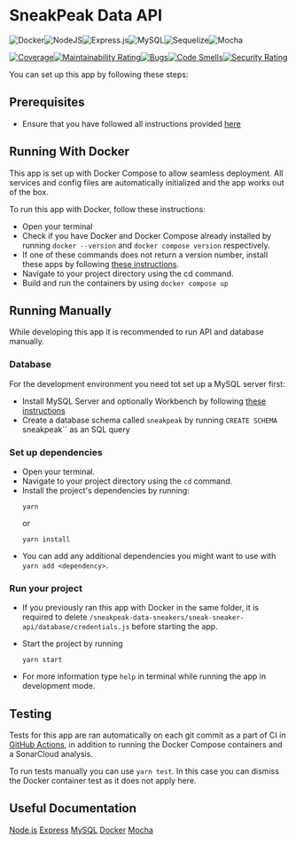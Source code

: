# SneakPeak Data API
![Docker](https://img.shields.io/badge/docker-%230db7ed.svg?style=for-the-badge&logo=docker&logoColor=white)![NodeJS](https://img.shields.io/badge/node.js-6DA55F?style=for-the-badge&logo=node.js&logoColor=white)![Express.js](https://img.shields.io/badge/express.js-%23404d59.svg?style=for-the-badge&logo=express&logoColor=%2361DAFB)![MySQL](https://img.shields.io/badge/mysql-%2300f.svg?style=for-the-badge&logo=mysql&logoColor=white)![Sequelize](https://img.shields.io/badge/Sequelize-52B0E7?style=for-the-badge&logo=Sequelize&logoColor=white)![Mocha](https://img.shields.io/badge/-mocha-%238D6748?style=for-the-badge&logo=mocha&logoColor=white)

[![Coverage](https://sonarcloud.io/api/project_badges/measure?project=sneakpeak-git_sneakpeak-data-sneakers&metric=coverage)](https://sonarcloud.io/summary/new_code?id=sneakpeak-git_sneakpeak-data-sneakers)[![Maintainability Rating](https://sonarcloud.io/api/project_badges/measure?project=sneakpeak-git_sneakpeak-data-sneakers&metric=sqale_rating)](https://sonarcloud.io/summary/new_code?id=sneakpeak-git_sneakpeak-data-sneakers)[![Bugs](https://sonarcloud.io/api/project_badges/measure?project=sneakpeak-git_sneakpeak-data-sneakers&metric=bugs)](https://sonarcloud.io/summary/new_code?id=sneakpeak-git_sneakpeak-data-sneakers)[![Code Smells](https://sonarcloud.io/api/project_badges/measure?project=sneakpeak-git_sneakpeak-data-sneakers&metric=code_smells)](https://sonarcloud.io/summary/new_code?id=sneakpeak-git_sneakpeak-data-sneakers)[![Security Rating](https://sonarcloud.io/api/project_badges/measure?project=sneakpeak-git_sneakpeak-data-sneakers&metric=security_rating)](https://sonarcloud.io/summary/new_code?id=sneakpeak-git_sneakpeak-data-sneakers)

You can set up this app by following these steps:

## Prerequisites

- Ensure that you have followed all instructions provided [here](https://github.com/sneakpeak-git)

## Running With Docker

This app is set up with Docker Compose to allow seamless deployment. All services and config files are automatically initialized and the app works out of the box.

To run this app with Docker, follow these instructions:

- Open your terminal
- Check if you have Docker and Docker Compose already installed by running `docker --version` and `docker compose version` respectively.
- If one of these commands does not return a version number, install these apps by following [these instructions](https://docs.docker.com/compose/install/).
- Navigate to your project directory using the cd command.
- Build and run the containers by using `docker compose up`

## Running Manually

While developing this app it is recommended to run API and database manually.

### Database

For the development environment you need tot set up a MySQL server first:

- Install MySQL Server and optionally Workbench by following [these instructions](https://dev.mysql.com/doc/mysql-getting-started/en/)
- Create a database schema called `sneakpeak` by running `CREATE SCHEMA `sneakpeak`` as an SQL query

### Set up dependencies

- Open your terminal.
- Navigate to your project directory using the `cd` command.
- Install the project's dependencies by running:
    ```
    yarn
    ```
  or
    ```
    yarn install
    ```
- You can add any additional dependencies you might want to use with `yarn add <dependency>`.

### Run your project

- If you previously ran this app with Docker in the same folder, it is required to delete `/sneakpeak-data-sneakers/sneak-sneaker-api/database/credentials.js` before starting the app.
- Start the project by running
    ```
    yarn start
    ```
    
- For more information type `help` in terminal while running the app in development mode.
    
## Testing

Tests for this app are ran automatically on each git commit as a part of CI in [GitHub Actions](https://github.com/sneakpeak-git/sneakpeak-data-sneakers/actions), in addition to running the Docker Compose containers and a SonarCloud analysis.

To run tests manually you can use `yarn test`. In this case you can dismiss the Docker container test as it does not apply here.

## Useful Documentation

[Node.js](https://nodejs.org/en/doc)
[Express](https://expressjs.com/)
[MySQL](https://dev.mysql.com/doc/)
[Docker](https://docs.docker.com/)
[Mocha](https://mochajs.org/)

